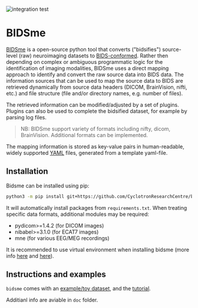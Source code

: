 ![integration test](https://github.com/CyclotronResearchCentre/bidsme/actions/workflows/integration.yml/badge.svg)

# BIDSme

[BIDSme](https://github.com/CyclotronResearchCentre/bidsme)
is a open-source python tool that converts ("bidsifies") source-level (raw) neuroimaging 
datasets to [BIDS-conformed](https://bids-specification.readthedocs.io/en/stable).
Rather then depending on complex or ambiguous programmatic logic for the 
identification of imaging modalities, BIDSme uses a direct mapping approach to 
identify and convert the raw source data into BIDS data. The information sources 
that can be used to map the source data to BIDS are retrieved dynamically from 
source data headers (DICOM, BrainVision, nifti, etc.) and
file structure (file and/or directory names, e.g. number of files).

The retrieved information can be modified/adjusted by a set of plugins.
Plugins can also be used to complete the bidsified 
dataset, for example by parsing log files. 

> NB: BIDSme support variety of formats including nifty, dicom, BrainVision.
Additional formats can be implemented.

The mapping information is stored as key-value pairs in human-readable,
widely supported [YAML](http://yaml.org/) files, generated from a template yaml-file.


## Installation

Bidsme can be installed using pip:

```bash
python3 -m pip install git+https://github.com/CyclotronResearchCentre/bidsme.git
```

It will automatically install packages from `requirements.txt`. When treating specific data formats, additional modules may be required:

- pydicom>=1.4.2 (for DICOM images)
- nibabel>=3.1.0 (for ECAT7 images)
- mne (for various EEG/MEG recordings)

It is recommended to use virtual environment when installing bidsme (more info [here](https://github.com/CyclotronResearchCentre/bidsme_tutorial#using-virtual-environments-and-kernels) and [here](https://docs.python.org/3/library/venv.html)).

## Instructions and examples

`bidsme` comes with an [example/toy dataset](https://github.com/CyclotronResearchCentre/bidsme_examples), and the [tutorial](https://github.com/CyclotronResearchCentre/bidsme_tutorial).

Additianl info are aviable in `doc` folder.
